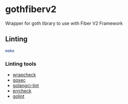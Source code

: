 # gothfiberv2
Wrapper for goth library to use with Fiber V2 Framework

## Linting

```bash
make
```

### Linting tools

- [wrapcheck](https://github.com/tomarrell/wrapcheck)
- [gosec](https://github.com/securego/gosec)
- [golangci-lint](https://github.com/golangci/golangci-lint)
- [errcheck](https://github.com/kisielk/errcheck)
- [golint](https://github.com/golang/lint)
